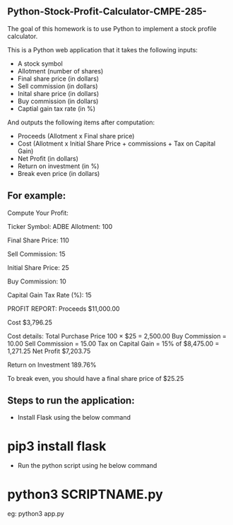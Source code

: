 ## Python-Stock-Profit-Calculator-CMPE-285-
The goal of this homework is to use Python to implement a stock profile calculator. 

This is a Python web application that it takes the following inputs:

* A stock symbol
* Allotment (number of shares)
* Final share price (in dollars)
* Sell commission (in dollars)
* Inital share price (in dollars)
* Buy commission (in dollars)
* Captial gain tax rate (in %)

And outputs the following items after computation:

* Proceeds (Allotment x Final share price)
* Cost (Allotment x Initial Share Price + commissions + Tax on Capital Gain)
* Net Profit (in dollars)
* Return on investment (in %)
* Break even price (in dollars)


## For example:

Compute Your Profit:

Ticker Symbol:
ADBE
Allotment:
100

Final Share Price:
110

Sell Commission:
15

Initial Share Price:
25

Buy Commission:
10

Capital Gain Tax Rate (%):
15

PROFIT REPORT:
Proceeds
$11,000.00

Cost
$3,796.25

Cost details:
Total Purchase Price
100 × $25 = 2,500.00
Buy Commission = 10.00
Sell Commission = 15.00
Tax on Capital Gain = 15% of $8,475.00 = 1,271.25
Net Profit
$7,203.75

Return on Investment
189.76%

To break even, you should have a final share price of
$25.25

## Steps to run the application:
* Install Flask using the below command
  
 # pip3 install flask
  
* Run the python script using he below command
  
#  python3 SCRIPTNAME.py
  eg: python3 app.py
